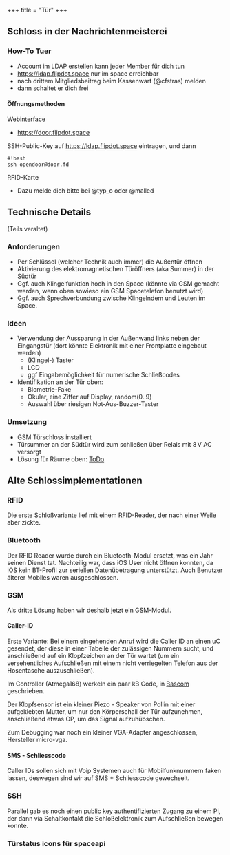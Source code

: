 +++
title = "Tür"
+++

## Schloss in der Nachrichtenmeisterei

### How-To Tuer

- Account im LDAP erstellen kann jeder Member für dich tun
- <https://ldap.flipdot.space> nur im space erreichbar
- nach drittem Mitgliedsbeitrag beim Kassenwart (@cfstras) melden
- dann schaltet er dich frei

#### Öffnungsmethoden

Webinterface

- <https://door.flipdot.space>

SSH-Public-Key auf <https://ldap.flipdot.space> eintragen, und dann

```
#!bash
ssh opendoor@door.fd
```

RFID-Karte

- Dazu melde dich bitte bei @typ_o oder @malled

## Technische Details

(Teils veraltet)

<!-- [`{{attachment:schloss.jpg}}`{=mediawiki}](http://flipdot.org/blog/archives/345-Das-Auge-schliesst-mit!.html) -->

### Anforderungen

- Per Schlüssel (welcher Technik auch immer) die Außentür öffnen
- Aktivierung des elektromagnetischen Türöffners (aka Summer) in der Südtür
- Ggf. auch Klingelfunktion hoch in den Space (könnte via GSM gemacht
  werden, wenn oben sowieso ein GSM Spacetelefon benutzt wird)
- Ggf. auch Sprechverbundung zwische Klingelndem und Leuten im Space.

### Ideen

- Verwendung der Aussparung in der Außenwand links neben der
  Eingangstür (dort könnte Elektronik mit einer Frontplatte eingebaut
  werden)
  - (Klingel-) Taster
  - LCD
  - ggf Eingabemöglichkeit für numerische Schließcodes
- Identifikation an der Tür oben:
  - Biometrie-Fake
  - Okular, eine Ziffer auf Display, random(0..9)
  - Auswahl über riesigen Not-Aus-Buzzer-Taster

### Umsetzung

- GSM Türschloss installiert
- Türsummer an der Südtür wird zum schließen über Relais mit 8 V AC versorgt
- Lösung für Räume oben: [ToDo](ToDo)

## Alte Schlossimplementationen

### RFID

Die erste Schloßvariante lief mit einem RFID-Reader, der nach einer
Weile aber zickte.

### Bluetooth

Der RFID Reader wurde durch ein Bluetooth-Modul ersetzt, was ein Jahr
seinen Dienst tat. Nachteilig war, dass iOS User nicht öffnen konnten,
da iOS kein BT-Profil zur seriellen Datenübetragung unterstützt. Auch
Benutzer älterer Mobiles waren ausgeschlossen.

### GSM

Als dritte Lösung haben wir deshalb jetzt ein GSM-Modul.

#### Caller-ID

Erste Variante: Bei einem eingehenden Anruf wird die Caller ID an einen
uC gesendet, der diese in einer Tabelle der zulässigen Nummern sucht,
und anschließend auf ein Klopfzeichen an der Tür wartet (um ein
versehentliches Aufschließen mit einem nicht verriegelten Telefon aus
der Hosentasche auszuschließen).

Im Controller (Atmega168) werkeln ein paar kB Code, in
[Bascom](http://www.mcselec.com/index.php?option=com_content&task=view&id=14&Itemid=41)
geschrieben.

Der Klopfsensor ist ein kleiner Piezo - Speaker von Pollin mit einer
aufgeklebten Mutter, um nur den Körperschall der Tür aufzunehmen,
anschließend etwas OP, um das Signal aufzuhübschen.

Zum Debugging war noch ein kleiner VGA-Adapter angeschlossen,
Hersteller micro-vga.

#### SMS - Schliesscode

Caller IDs sollen sich mit Voip Systemen auch für Mobilfunknummern faken
lassen, deswegen sind wir auf SMS + Schliesscode gewechselt.

### SSH

Parallel gab es noch einen public key authentifizierten Zugang zu einem
Pi, der dann via Schaltkontakt die Schloßelektronik zum Aufschließen
bewegen konnte.

### Türstatus icons für spaceapi

<!--
\|\|[geschlossen](attachment:fdclosed.png) \|\|
`{{attachment:fdclosed.png|closed}}`{=mediawiki}\|\|
\|\|[offen](attachment:fdclosed.png) \|\|
`{{attachment:fdopen.png|open}}`{=mediawiki}\|\|
-->
